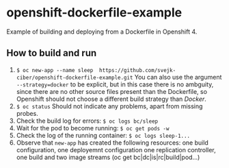# openshift-dockerfile-example
Example of building and deploying from a Dockerfile in Openshift 4.

## How to build and run
1. `$ oc new-app --name sleep  https://github.com/svejk-ciber/openshift-dockerfile-example.git`
   You can also use the argument `--strategy=docker` to be explicit, but in this case there is no ambguity, 
   since there are no other source files present than the Dockerfile, so Openshift should not choose a different build strategy than _Docker_.
1. `$ oc status`
  Should not indicate any problems, apart from missing probes.
1. Check the build log for errors:
  `$ oc logs bc/sleep`
2. Wait for the pod to become running:
  `$ oc get pods -w`
3. Check the log of the running container:
  `$ oc logs sleep-1...`
4. Observe that `new-app` has created the following resources: one build configuration, one deployemnt configuration
one replication controller, one build and two image streams (oc get bc|dc|is|rc|build|pod...)

